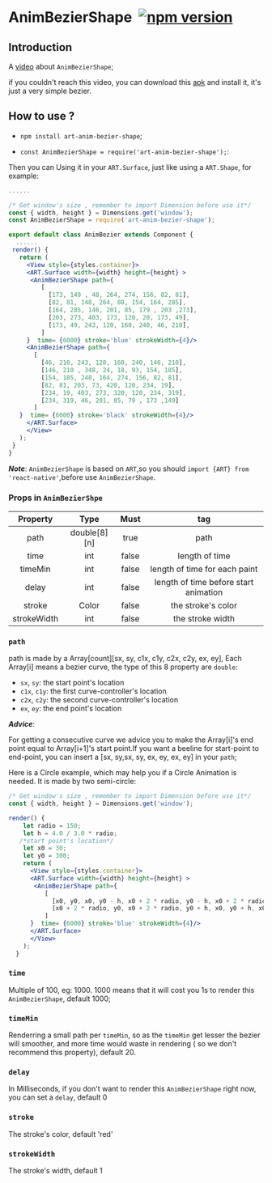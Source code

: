 # AnimBezierShape  [![npm version](https://d25lcipzij17d.cloudfront.net/badge.svg?id=js&type=6&v=0.1.23&x2=0)](https://www.npmjs.com/package/art-anim-bezier-shape)

## Introduction

A [video][2] about `AnimBezierShape`;

if you couldn't reach this video, you can download this [apk][4] and install it, it's just a very simple bezier.

## How to use ?
 
 *  `npm install art-anim-bezier-shape`;

 * `const AnimBezierShape = require('art-anim-bezier-shape');`:

Then you can Using it in your `ART.Surface`, just like using a `ART.Shape`, for example:

 ```jsx
 ......
 
/* Get window's size , remember to import Dimension before use it*/
const { width, height } = Dimensions.get('window'); 
const AnimBezierShape = require('art-anim-bezier-shape');

 export default class AnimBezier extends Component {
   ......
  render() {
    return (
      <View style={styles.container}>
      <ART.Surface width={width} height={height} >
       <AnimBezierShape path={
          [
            [173, 149 , 48, 264, 274, 156, 82, 81],   
            [82, 81, 148, 264, 88, 154, 164, 285],
            [164, 285, 146, 201, 85, 179 , 203 ,273],
            [203, 273, 403, 173, 120, 20, 173, 49],  
            [173, 49, 243, 120, 160, 240, 46, 210],       
          ]
      }  time= {6000} stroke='blue' strokeWidth={4}/>
      <AnimBezierShape path={
        [
          [46, 210, 243, 120, 160, 240, 146, 210],
          [146, 210 , 348, 24, 18, 93, 154, 185],
          [154, 185, 248, 164, 274, 156, 82, 81],
          [82, 81, 203, 73, 420, 120, 234, 19],
          [234, 19, 403, 273, 320, 120, 234, 319],
          [234, 319, 46, 201, 85, 79 , 173 ,149]
        ]
    }  time= {6000} stroke='black' strokeWidth={4}/>
      </ART.Surface>
      </View>
    );
  }
}
 ```
  ***Note***: `AnimBezierShape` is based on `ART`,so you should `import {ART} from 'react-native'`,before use `AnimBezierShape`.

 ### Props in `AnimBezierShpe`

 Property | Type | Must | tag
:-:|:-:|:-:|:-:
path|double[8][n]|true|path
time|int|false|length of time
timeMin|int|false|length of time for each paint
delay|int| false| length of time before start animation
stroke|Color|false| the stroke's color
strokeWidth|int|false| the stroke width

 ### `path`

path is made by a Array[count][sx, sy, c1x, c1y, c2x, c2y, ex, ey], Each Array[i]
means a bezier curve, the type of this 8 property are `double`:

* `sx`, `sy`: the start point's location
* `c1x`, `c1y`: the first curve-controller's location
* `c2x`, `c2y`: the second curve-controller's location
* `ex`, `ey`: the end point's location

***Advice***: 

For getting a consecutive curve we advice you to make the Array[i]'s end point equal to Array[i+1]'s start point.If you want a beeline for start-point to end-point, you can insert a
[sx, sy,sx, sy, ex, ey, ex, ey] in your `path`;

Here is a Circle example, which may help you if a Circle Animation is needed. It is made by two semi-circle:

```jsx
/* Get window's size , remember to import Dimension before use it*/
const { width, height } = Dimensions.get('window'); 

render() {
    let radio = 150;
    let h = 4.0 / 3.0 * radio;
   /*start point's location*/
    let x0 = 30;    
    let y0 = 300;
    return (
      <View style={styles.container}>
      <ART.Surface width={width} height={height} >
       <AnimBezierShape path={
          [
            [x0, y0, x0, y0 - h, x0 + 2 * radio, y0 - h, x0 + 2 * radio, y0],   
            [x0 + 2 * radio, y0, x0 + 2 * radio, y0 + h, x0, y0 + h, x0, y0],       
          ]
      }  time= {6000} stroke='blue' strokeWidth={4}/>
      </ART.Surface>
      </View>
    );
  }

```

### `time`
Multiple of 100, eg: 1000. 1000 means that it will cost you 1s to render this `AnimBezierShape`, default 1000;

### `timeMin`
Renderring a small path per `timeMin`, so as the `timeMin` get lesser the bezier will smoother, and more time would waste in rendering ( so we don't recommend this property), default 20.

### `delay`
In Milliseconds, if you don't want to render this `AnimBezierShape` right now, you can set a `delay`, default 0

### `stroke`
The stroke's color, default 'red'

### `strokeWidth`

The stroke's width, default 1


[1]:https://github.com/jiarWang/AnimBezierShape/blob/master/AnimBezierShape/src/component/AnimBezierShape.js
[2]:https://www.youtube.com/watch?v=BrToj99cEHo&feature=youtu.be
[4]:https://github.com/jiarWang/AnimBezierShape/blob/master/AnimBezierShape/android/app/app-release.apk
